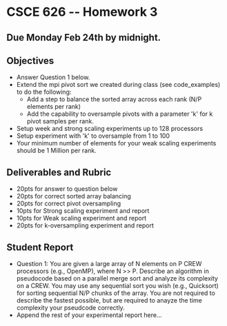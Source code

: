 # CSCE 626 -- Homework 3 

## Due Monday Feb 24th by midnight.

## Objectives
* Answer Question 1 below.
* Extend the mpi pivot sort we created during class (see code_examples) to do the following:
    * Add a step to balance the sorted array across each rank (N/P elements per rank)
    * Add the capability to oversample pivots with a parameter 'k' for k pivot samples per rank.
* Setup week and strong scaling experiments up to 128 processors
* Setup experiment with 'k' to oversample from 1 to 100
* Your minimum number of elements for your weak scaling experiments should be 1 Million per rank.


## Deliverables and Rubric
* 20pts for answer to question below
* 20pts for correct sorted array balancing
* 20pts for correct pivot oversampling
* 10pts for Strong scaling experiment and report
* 10pts for Weak scaling experiment and report
* 20pts for k-oversampling experiment and report


## Student Report
*  Question 1:   You are given a large array of N elements on P CREW processors (e.g., OpenMP), where N >> P.    Describe an algorithm in pseudocode based on a parallel merge sort and analyze its complexity on a CREW.   You may use any sequential sort you wish (e.g., Quicksort) for sorting sequential N/P chunks of the array.  You are not required to describe the fastest possible, but are required to anayze the time complexity your pseudcode correctly.
*  Append the rest of your experimental report here...
